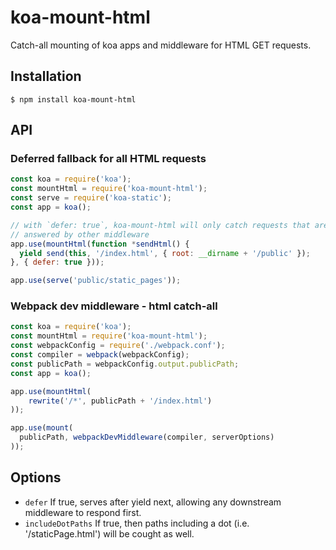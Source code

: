 # koa-mount-html

 Catch-all mounting of koa apps and middleware for HTML GET requests.

## Installation

``` Shell
$ npm install koa-mount-html
```

## API

### Deferred fallback for all HTML requests
``` Javascript
const koa = require('koa');
const mountHtml = require('koa-mount-html');
const serve = require('koa-static');
const app = koa();

// with `defer: true`, koa-mount-html will only catch requests that are not
// answered by other middleware
app.use(mountHtml(function *sendHtml() {
  yield send(this, '/index.html', { root: __dirname + '/public' });
}, { defer: true }));

app.use(serve('public/static_pages'));
```

### Webpack dev middleware - html catch-all
``` Javascript
const koa = require('koa');
const mountHtml = require('koa-mount-html');
const webpackConfig = require('./webpack.conf');
const compiler = webpack(webpackConfig);
const publicPath = webpackConfig.output.publicPath;
const app = koa();

app.use(mountHtml(
    rewrite('/*', publicPath + '/index.html')
));

app.use(mount(
  publicPath, webpackDevMiddleware(compiler, serverOptions)
));
```

## Options

 - `defer` If true, serves after yield next, allowing any downstream middleware to respond first.
 - `includeDotPaths` If true, then paths including a dot (i.e. '/staticPage.html') will be cought as well.
